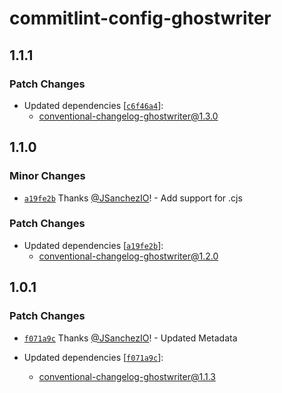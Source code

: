 # commitlint-config-ghostwriter

## 1.1.1

### Patch Changes

- Updated dependencies
  [[`c6f46a4`](https://github.com/JSanchezIO/JSanchezIO/commit/c6f46a4c1ac396df3b0a4f92f7ed162cac3c58f0)]:
  - conventional-changelog-ghostwriter@1.3.0

## 1.1.0

### Minor Changes

- [`a19fe2b`](https://github.com/JSanchezIO/JSanchezIO/commit/a19fe2be5d862a59ac54314e15ff0b2d8cfda0cf)
  Thanks [@JSanchezIO](https://github.com/JSanchezIO)! - Add support for .cjs

### Patch Changes

- Updated dependencies
  [[`a19fe2b`](https://github.com/JSanchezIO/JSanchezIO/commit/a19fe2be5d862a59ac54314e15ff0b2d8cfda0cf)]:
  - conventional-changelog-ghostwriter@1.2.0

## 1.0.1

### Patch Changes

- [`f071a9c`](https://github.com/JSanchezIO/JSanchezIO/commit/f071a9c3f15153916b55483f986c20e4fa2b4bb3)
  Thanks [@JSanchezIO](https://github.com/JSanchezIO)! - Updated Metadata

- Updated dependencies
  [[`f071a9c`](https://github.com/JSanchezIO/JSanchezIO/commit/f071a9c3f15153916b55483f986c20e4fa2b4bb3)]:
  - conventional-changelog-ghostwriter@1.1.3
